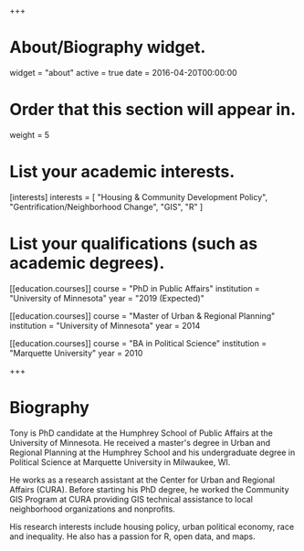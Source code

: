 +++
# About/Biography widget.
widget = "about"
active = true
date = 2016-04-20T00:00:00

# Order that this section will appear in.
weight = 5

# List your academic interests.
[interests]
  interests = [
    "Housing & Community Development Policy",
    "Gentrification/Neighborhood Change",
    "GIS",
    "R"
  ]

# List your qualifications (such as academic degrees).
[[education.courses]]
  course = "PhD in Public Affairs"
  institution = "University of Minnesota"
  year = "2019 (Expected)"

[[education.courses]]
  course = "Master of Urban & Regional Planning"
  institution = "University of Minnesota"
  year = 2014

[[education.courses]]
  course = "BA in Political Science"
  institution = "Marquette University"
  year = 2010

+++

# Biography

Tony is PhD candidate at the Humphrey School of Public Affairs at the University of Minnesota. He received a master's degree in Urban and Regional Planning at the Humphrey School and his undergraduate degree in Political Science at Marquette University in Milwaukee, WI.

He works as a research assistant at the Center for Urban and Regional Affairs (CURA). Before starting his PhD degree, he worked the Community GIS Program at CURA providing GIS technical assistance to local neighborhood organizations and nonprofits.

His research interests include housing policy, urban political economy, race and inequality. He also has a passion for R, open data, and maps. 
